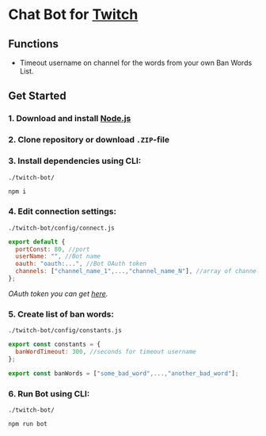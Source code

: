 # Chat Bot for [Twitch](https://www.twitch.tv)

## Functions
+ Timeout username on channel for the words from your own Ban Words List.


## Get Started

### 1. Download and install [Node.js](https://nodejs.org/en/)

### 2. Clone repository or download `.ZIP`-file

### 3. Install dependencies using CLI:

`./twitch-bot/`
```sh
npm i
```

### 4. Edit connection settings:

 `./twitch-bot/config/connect.js`
```js
export default {
  portConst: 80, //port
  userName: "", //Bot name
  oauth: "oauth:...", //Bot OAuth token
  channels: ["channel_name_1",...,"channel_name_N"], //array of channels
};
```

_OAuth token you can get [here](http://twitchapps.com/tmi/)._

### 5. Create list of ban words:

`./twitch-bot/config/constants.js`
```js
export const constants = {
  banWordTimeout: 300, //seconds for timeout username
};

export const banWords = ["some_bad_word",...,"another_bad_word"];
```

### 6. Run **Bot** using CLI:

`./twitch-bot/`
```sh
npm run bot
```
